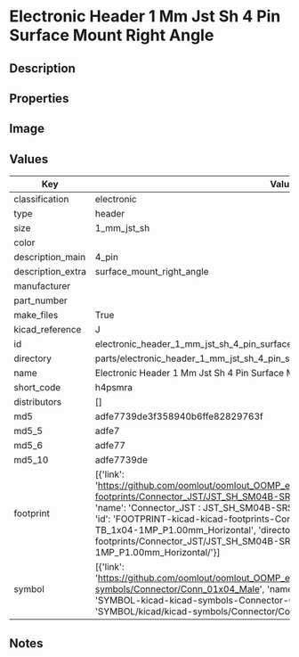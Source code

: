 # Electronic Header 1 Mm Jst Sh 4 Pin Surface Mount Right Angle

## Description

## Properties


## Image


## Values

| Key | Value |
| --- | --- |
| classification | electronic |
| type | header |
| size | 1_mm_jst_sh |
| color |  |
| description_main | 4_pin |
| description_extra | surface_mount_right_angle |
| manufacturer |  |
| part_number |  |
| make_files | True |
| kicad_reference | J |
| id | electronic_header_1_mm_jst_sh_4_pin_surface_mount_right_angle |
| directory | parts/electronic_header_1_mm_jst_sh_4_pin_surface_mount_right_angle |
| name | Electronic Header 1 Mm Jst Sh 4 Pin Surface Mount Right Angle |
| short_code | h4psmra |
| distributors | [] |
| md5 | adfe7739de3f358940b6ffe82829763f |
| md5_5 | adfe7 |
| md5_6 | adfe77 |
| md5_10 | adfe7739de |
| footprint | [{'link': 'https://github.com/oomlout/oomlout_OOMP_eda_V2/tree/main/FOOTPRINT/kicad/kicad-footprints/Connector_JST/JST_SH_SM04B-SRSS-TB_1x04-1MP_P1.00mm_Horizontal', 'name': 'Connector_JST : JST_SH_SM04B-SRSS-TB_1x04-1MP_P1.00mm_Horizontal', 'id': 'FOOTPRINT-kicad-kicad-footprints-Connector_JST-JST_SH_SM04B-SRSS-TB_1x04-1MP_P1.00mm_Horizontal', 'directory': 'FOOTPRINT/kicad/kicad-footprints/Connector_JST/JST_SH_SM04B-SRSS-TB_1x04-1MP_P1.00mm_Horizontal/'}] |
| symbol | [{'link': 'https://github.com/oomlout/oomlout_OOMP_eda_V2/tree/main/SYMBOL/kicad/kicad-symbols/Connector/Conn_01x04_Male', 'name': 'Connector : Conn_01x04_Male', 'id': 'SYMBOL-kicad-kicad-symbols-Connector-Conn_01x04_Male', 'directory': 'SYMBOL/kicad/kicad-symbols/Connector/Conn_01x04_Male/'}] |

## Notes


